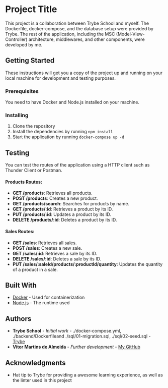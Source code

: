 # Project Title

This project is a collaboration between Trybe School and myself. The Dockerfile, docker-compose, and the database setup were provided by Trybe. The rest of the application, including the MSC (Model-View-Controller) architecture, middlewares, and other components, were developed by me.

## Getting Started

These instructions will get you a copy of the project up and running on your local machine for development and testing purposes.

### Prerequisites

You need to have Docker and Node.js installed on your machine.

### Installing

1. Clone the repository
2. Install the dependencies by running `npm install`
3. Start the application by running `docker-compose up -d`

## Testing

You can test the routes of the application using a HTTP client such as Thunder Client or Postman.

#### Products Routes:

- **GET /products**: Retrieves all products.
- **POST /products**: Creates a new product.
- **GET /products/search**: Searches for products by name.
- **GET /products/:id**: Retrieves a product by its ID.
- **PUT /products/:id**: Updates a product by its ID.
- **DELETE /products/:id**: Deletes a product by its ID.

#### Sales Routes:

- **GET /sales**: Retrieves all sales.
- **POST /sales**: Creates a new sale.
- **GET /sales/:id**: Retrieves a sale by its ID.
- **DELETE /sales/:id**: Deletes a sale by its ID.
- **PUT /sales/:saleId/products/:productId/quantity**: Updates the quantity of a product in a sale.


## Built With

* [Docker](https://www.docker.com/) - Used for containerization
* [Node.js](https://nodejs.org/) - The runtime used

## Authors

* **Trybe School** - *Initial work* - ./docker-compose.yml, ./backend/Dockerfileand ./sql/01-migration.sql, ./sql/02-seed.sql - [Trybe](https://www.betrybe.com/)
* **Vitor Martins de Almeida** - *Further development* - [My GitHub](https://github.com/vitor1532)

## Acknowledgments

* Hat tip to Trybe for providing a awesome learning experience, as well as the linter used in this project